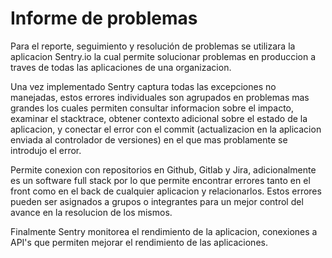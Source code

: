  # Informe de problemas
 
Para el reporte, seguimiento y resolución de problemas se utilizara la aplicacion Sentry.io la cual permite solucionar problemas en produccion a traves de todas las aplicaciones de una organizacion.
 
Una vez implementado Sentry captura todas las excepciones no manejadas, estos errores individuales son agrupados en problemas mas grandes los cuales permiten consultar informacion sobre el impacto, examinar el stacktrace, obtener contexto adicional sobre el estado de la aplicacion, y conectar el error con el commit (actualizacion en la aplicacion enviada al controlador de versiones) en el que mas problamente se introdujo el error.
 
Permite conexion con repositorios en Github, Gitlab y Jira, adicionalmente es un software full stack por lo que permite encontrar errores tanto en el front como en el back de cualquier aplicacion y relacionarlos. Estos errores pueden ser asignados a grupos o integrantes para un mejor control del avance en la resolucion de los mismos.

Finalmente Sentry monitorea el rendimiento de la aplicacion, conexiones a API's que permiten mejorar el rendimiento de las aplicaciones.

